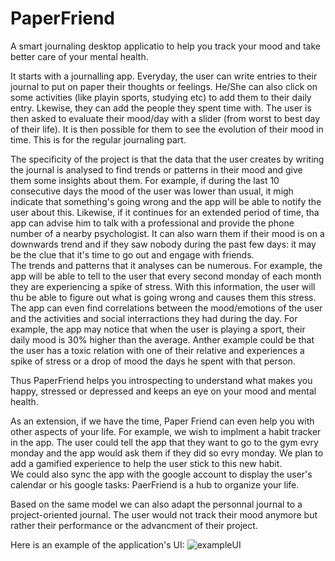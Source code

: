 # PaperFriend  
A smart journaling desktop applicatio to help you track your mood and take better care of your mental health.  

It starts with a journalling app. Everyday, the user can write entries to their journal to put on paper their thoughts or feelings. He/She can also click on some activities (like playin sports, studying etc) to add them to their daily entry. Lkewise, they can add the people they spent time with. The user is then asked to evaluate their mood/day with a slider (from worst to best day of their life). It is then possible for them to see the evolution of their mood in time.
This is for the regular journaling part.  

The specificity of the project is that the data that the user creates by writing the journal is analysed to find trends or patterns in their mood and give them some insights about them. For example, if during the last 10 consecutive days the mood of the user was lower than usual, it migh indicate that something's going wrong and the app will be able to notify the user about this. Likewise, if it continues for an extended period of time, tha app can advise him to talk with a professional and provide the phone number of a nearby psychologist. It can also warn them if their mood is on a downwards trend and if they saw nobody during the past few days: it may be the clue that it's time to go out and engage with friends.    
The trends and patterns that it analyses can be numerous. For example, the app will be able to tell to the user that every second monday of each month they are experiencing a spike of stress. With this information, the user will thu be able to figure out what is going wrong and causes them this stress.   
The app can even find correlations between the mood/emotions of the user and the activities and social interractions they had during the day. For example, the app may notice that when the user is playing a sport, their daily mood is 30% higher than the average. Anther example could be that the user has a toxic relation with one of their relative and experiences a spike of stress or a drop of mood the days he spent with that person.  

Thus PaperFriend helps you introspecting to understand what makes you happy, stressed or depressed and keeps an eye on your mood and mental health.


As an extension, if we have the time, Paper Friend can even help you with other aspects of your life. For example, we wish to implment a habit tracker in the app. The user could tell the app that they want to go to the gym evry monday and the app would ask them if they did so evry monday. We plan to add a gamified experience to help the user stick to this new habit.  
We could also sync the app with the google account to display the user's calendar or his google tasks: PaerFriend is a hub to organize your life.

Based on the same model we can also adapt the personnal journal to a project-oriented journal. The user would not track their mood anymore but rather their performance or the advancment of their project.  
  
    
    
Here is an example of the application's UI:
![exampleUI](https://user-images.githubusercontent.com/91381114/203642351-10ddf1b8-be66-4267-aefb-1da34732f860.jpg)
